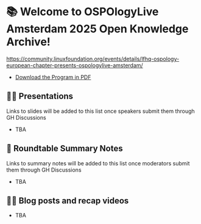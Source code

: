 # 📚 Welcome to OSPOlogyLive Amsterdam 2025 Open Knowledge Archive! 

https://community.linuxfoundation.org/events/details/lfhq-ospology-european-chapter-presents-ospologylive-amsterdam/

- [Download the Program in PDF](https://github.com/user-attachments/files/19212245/OSPOlogyLiveAMS25_PDFAgenda_V3.pdf)

## 👩‍🏫 Presentations



Links to slides will be added to this list once speakers submit them through GH Discussions

- TBA

## 📝 Roundtable Summary Notes

Links to summary notes will be added to this list once moderators submit them through GH Discussions

- TBA

## 👩‍🏫 Blog posts and recap videos

- TBA
